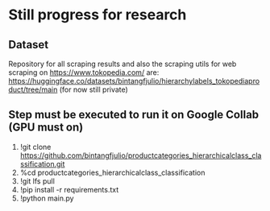 # Still progress for research 
## Dataset
Repository for all scraping results and also the scraping utils for web scraping on https://www.tokopedia.com/ are:<br />https://huggingface.co/datasets/bintangfjulio/hierarchylabels_tokopediaproduct/tree/main (for now still private)
## Step must be executed to run it on Google Collab (GPU must on)
1. !git clone https://github.com/bintangfjulio/productcategories_hierarchicalclass_classification.git
2. %cd productcategories_hierarchicalclass_classification
3. !git lfs pull
4. !pip install -r requirements.txt
5. !python main.py
